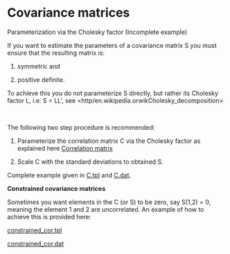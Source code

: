 #  Covariance matrices

Parameterization via the Cholesky factor (Incomplete example)

If you want to estimate the parameters of a covariance matrix S you must ensure that the resulting matrix is:

1) symmetric and 

2) positive definite. 

To achieve this you do not parameterize S directly, but rather its Cholesky factor L, i.e. S = LL', see <http/en.wikipedia.orwikCholesky_decomposition>

 

The following two step procedure is recommended:

1) Parameterize the correlation matrix C via the Cholesky factor as explained here [Correlation matrix][1]

2) Scale C with the standard deviations to obtained S.

Complete example given in [C.tpl][3] and [C.dat][4].

**Constrained covariance matrices**

Sometimes you want elements in the C (or S) to be zero, say S(1,2) = 0, meaning the element 1 and 2 are uncorrelated. An example of how to achieve this is provided here:

[constrained_cor.tpl][4]

[constrained_cor.dat][5]


[1]: correlation_matrix.pdf "Correlation matrix"
[2]: C.tpl
[3]: C.dat
[4]: constrained_cor.tpl "constrained_cor.tpl"
[5]: constrained_cor.dat "constrained_cor.dat"
